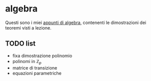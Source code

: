 # algebra

Questi sono i miei [appunti di algebra](https://ph04.github.io/algebra/html/index.html), contenenti le dimostrazioni dei teoremi visti a lezione.

## TODO list

- fixa dimostrazione polinomio
- polinomi in $\mathbb{Z}_p$
- matrice di transizione
- equazioni parametriche

